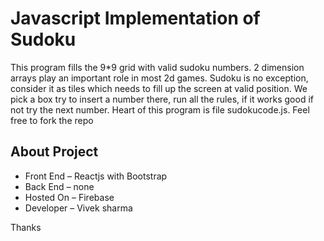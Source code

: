 # Javascript Implementation of Sudoku

This program fills the 9*9 grid with valid sudoku numbers. 2 dimension arrays play an important role in most 2d games. Sudoku is no exception, consider it as tiles which needs to fill up the screen at valid position. We pick a box try to insert a number there, run all the rules, if it works good if not try the next number. Heart of this program is file sudokucode.js. Feel free to fork the repo

## About Project 

* Front End – Reactjs with Bootstrap
* Back End – none
* Hosted On – Firebase
* Developer – Vivek sharma

Thanks
